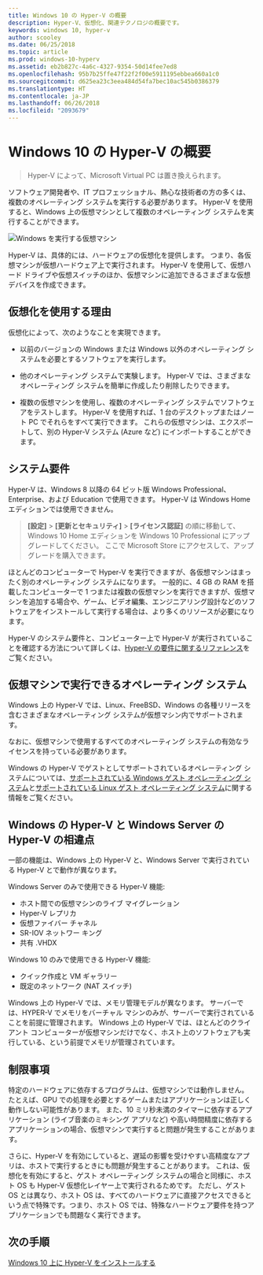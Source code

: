 ```yaml
---
title: Windows 10 の Hyper-V の概要
description: Hyper-V、仮想化、関連テクノロジの概要です。
keywords: windows 10, hyper-v
author: scooley
ms.date: 06/25/2018
ms.topic: article
ms.prod: windows-10-hyperv
ms.assetid: eb2b827c-4a6c-4327-9354-50d14fee7ed8
ms.openlocfilehash: 95b7b25ffe47f22f2f00e5911195ebbea660a1c0
ms.sourcegitcommit: d625ea23c3eea484d54fa7bec10ac545b0386379
ms.translationtype: HT
ms.contentlocale: ja-JP
ms.lasthandoff: 06/26/2018
ms.locfileid: "2093679"
---
```

# <a name="introduction-to-hyper-v-on-windows-10"></a>Windows 10 の Hyper-V の概要

> Hyper-V によって、Microsoft Virtual PC は置き換えられます。

ソフトウェア開発者や、IT プロフェッショナル、熱心な技術者の方の多くは、複数のオペレーティング システムを実行する必要があります。 Hyper-V を使用すると、Windows 上の仮想マシンとして複数のオペレーティング システムを実行することができます。

![Windows を実行する仮想マシン](media/HyperVNesting.png)

Hyper-V は、具体的には、ハードウェアの仮想化を提供します。  つまり、各仮想マシンが仮想ハードウェア上で実行されます。  Hyper-V を使用して、仮想ハード ドライブや仮想スイッチのほか、仮想マシンに追加できるさまざまな仮想デバイスを作成できます。

## <a name="reasons-to-use-virtualization"></a>仮想化を使用する理由

仮想化によって、次のようなことを実現できます。

* 以前のバージョンの Windows または Windows 以外のオペレーティング システムを必要とするソフトウェアを実行します。

* 他のオペレーティング システムで実験します。 Hyper-V では、さまざまなオペレーティング システムを簡単に作成したり削除したりできます。

* 複数の仮想マシンを使用し、複数のオペレーティング システムでソフトウェアをテストします。 Hyper-V を使用すれば、1 台のデスクトップまたはノート PC でそれらをすべて実行できます。 これらの仮想マシンは、エクスポートして、別の Hyper-V システム (Azure など) にインポートすることができます。

## <a name="system-requirements"></a>システム要件

Hyper-V は、Windows 8 以降の 64 ビット版 Windows Professional、Enterprise、および Education で使用できます。  Hyper-V は Windows Home エディションでは使用できません。

> **[設定]** > **[更新とセキュリティ]** > **[ライセンス認証]** の順に移動して、Windows 10 Home エディションを Windows 10 Professional にアップグレードしてください。 ここで Microsoft Store にアクセスして、アップグレードを購入できます。

ほとんどのコンピューターで Hyper-V を実行できますが、各仮想マシンはまったく別のオペレーティング システムになります。  一般的に、4 GB の RAM を搭載したコンピューターで 1 つまたは複数の仮想マシンを実行できますが、仮想マシンを追加する場合や、ゲーム、ビデオ編集、エンジニアリング設計などのソフトウェアをインストールして実行する場合は、より多くのリソースが必要になります。

Hyper-V のシステム要件と、コンピューター上で Hyper-V が実行されていることを確認する方法について詳しくは、[Hyper-V の要件に関するリファレンス](..\reference\hyper-v-requirements.md)をご覧ください。

## <a name="operating-systems-you-can-run-in-a-virtual-machine"></a>仮想マシンで実行できるオペレーティング システム

Windows 上の Hyper-V では、Linux、FreeBSD、Windows の各種リリースを含むさまざまなオペレーティング システムが仮想マシン内でサポートされます。

なおに、仮想マシンで使用するすべてのオペレーティング システムの有効なライセンスを持っている必要があります。

Windows の Hyper-V でゲストとしてサポートされているオペレーティング システムについては、[サポートされている Windows ゲスト オペレーティング システム](supported-guest-os.md)と[サポートされている Linux ゲスト オペレーティング システム](https://technet.microsoft.com/library/dn531030.aspx)に関する情報をご覧ください。

## <a name="differences-between-hyper-v-on-windows-and-hyper-v-on-windows-server"></a>Windows の Hyper-V と Windows Server の Hyper-V の相違点

一部の機能は、Windows 上の Hyper-V と、Windows Server で実行されている Hyper-V とで動作が異なります。

Windows Server のみで使用できる Hyper-V 機能:

* ホスト間での仮想マシンのライブ マイグレーション
* Hyper-V レプリカ
* 仮想ファイバー チャネル
* SR-IOV ネットワー キング
* 共有 .VHDX

Windows 10 のみで使用できる Hyper-V 機能:

* クイック作成と VM ギャラリー
* 既定のネットワーク (NAT スイッチ)

Windows 上の Hyper-V では、メモリ管理モデルが異なります。 サーバーでは、HYPER-V でメモリをバーチャル マシンのみが、サーバーで実行されていることを前提に管理されます。 Windows 上の Hyper-V では、ほとんどのクライアント コンピューターが仮想マシンだけでなく、ホスト上のソフトウェアも実行している、という前提でメモリが管理されています。

## <a name="limitations"></a>制限事項

特定のハードウェアに依存するプログラムは、仮想マシンでは動作しません。 たとえば、GPU での処理を必要とするゲームまたはアプリケーションは正しく動作しない可能性があります。 また、10 ミリ秒未満のタイマーに依存するアプリケーション (ライブ音楽のミキシング アプリなど) や高い時間精度に依存するアプリケーションの場合、仮想マシンで実行すると問題が発生することがあります。

さらに、Hyper-V を有効にしていると、遅延の影響を受けやすい高精度なアプリは、ホストで実行するときにも問題が発生することがあります。  これは、仮想化を有効にすると、ゲスト オペレーティング システムの場合と同様に、ホスト OS も Hyper-V 仮想化レイヤー上で実行されるためです。 ただし、ゲスト OS とは異なり、ホスト OS は、すべてのハードウェアに直接アクセスできるという点で特殊です。つまり、ホスト OS では、特殊なハードウェア要件を持つアプリケーションでも問題なく実行できます。

## <a name="next-step"></a>次の手順

[Windows 10 上に Hyper-V をインストールする](..\quick-start\enable-hyper-v.md)
